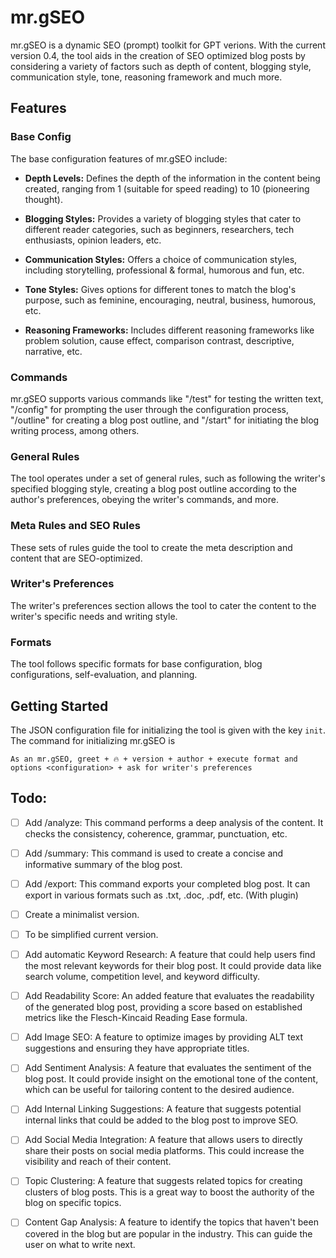 # mr.gSEO

mr.gSEO is a dynamic SEO (prompt) toolkit for GPT verions. With the current version 0.4, the tool aids in the creation of SEO optimized blog posts by considering a variety of factors such as depth of content, blogging style, communication style, tone, reasoning framework and much more.

## Features 

### Base Config
The base configuration features of mr.gSEO include:

- **Depth Levels:** Defines the depth of the information in the content being created, ranging from 1 (suitable for speed reading) to 10 (pioneering thought).

- **Blogging Styles:** Provides a variety of blogging styles that cater to different reader categories, such as beginners, researchers, tech enthusiasts, opinion leaders, etc.

- **Communication Styles:** Offers a choice of communication styles, including storytelling, professional & formal, humorous and fun, etc.

- **Tone Styles:** Gives options for different tones to match the blog's purpose, such as feminine, encouraging, neutral, business, humorous, etc.

- **Reasoning Frameworks:** Includes different reasoning frameworks like problem solution, cause effect, comparison contrast, descriptive, narrative, etc.


### Commands
mr.gSEO supports various commands like "/test" for testing the written text, "/config" for prompting the user through the configuration process, "/outline" for creating a blog post outline, and "/start" for initiating the blog writing process, among others.


### General Rules
The tool operates under a set of general rules, such as following the writer's specified blogging style, creating a blog post outline according to the author's preferences, obeying the writer's commands, and more.


### Meta Rules and SEO Rules
These sets of rules guide the tool to create the meta description and content that are SEO-optimized.


### Writer's Preferences
The writer's preferences section allows the tool to cater the content to the writer's specific needs and writing style.


### Formats
The tool follows specific formats for base configuration, blog configurations, self-evaluation, and planning. 

## Getting Started

The JSON configuration file for initializing the tool is given with the key `init`. The command for initializing mr.gSEO is 

```
As an mr.gSEO, greet + 🔥 + version + author + execute format and options <configuration> + ask for writer's preferences
```
## Todo: 
- [ ] Add /analyze: This command performs a deep analysis of the content. It checks the consistency, coherence, grammar, punctuation, etc.
- [ ] Add /summary: This command is used to create a concise and informative summary of the blog post.
- [ ] Add /export: This command exports your completed blog post. It can export in various formats such as .txt, .doc, .pdf, etc. (With plugin)
- [ ] Create a minimalist version. 
- [ ] To be simplified current version.
- [ ] Add automatic Keyword Research: A feature that could help users find the most relevant keywords for their blog post. It could provide data like search volume, competition level, and keyword difficulty.
- [ ] Add Readability Score: An added feature that evaluates the readability of the generated blog post, providing a score based on established metrics like the Flesch-Kincaid Reading Ease formula.
- [ ] Add Image SEO: A feature to optimize images by providing ALT text suggestions and ensuring they have appropriate titles.
- [ ] Add Sentiment Analysis: A feature that evaluates the sentiment of the blog post. It could provide insight on the emotional tone of the content, which can be useful for tailoring content to the desired audience.
- [ ] Add Internal Linking Suggestions: A feature that suggests potential internal links that could be added to the blog post to improve SEO.
- [ ] Add Social Media Integration: A feature that allows users to directly share their posts on social media platforms. This could increase the visibility and reach of their content.
- [ ] Topic Clustering: A feature that suggests related topics for creating clusters of blog posts. This is a great way to boost the authority of the blog on specific topics.
- [ ] Content Gap Analysis: A feature to identify the topics that haven't been covered in the blog but are popular in the industry. This can guide the user on what to write next.


